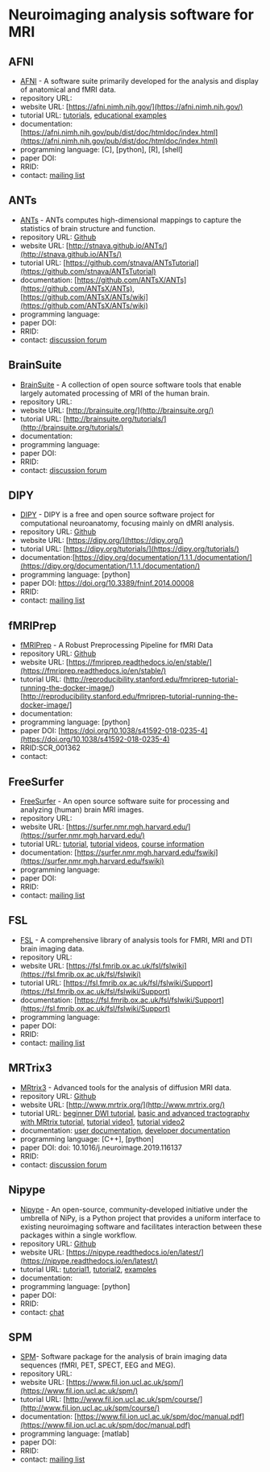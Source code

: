 # Neuroimaging analysis software for MRI


## AFNI

- [AFNI](https://afni.nimh.nih.gov/) - A software suite primarily developed for the analysis and display of anatomical and fMRI data.
- repository URL:
- website URL: [https://afni.nimh.nih.gov/](https://afni.nimh.nih.gov/)
- tutorial URL: [tutorials](https://afni.nimh.nih.gov/pub/dist/doc/htmldoc/tutorials/main_toc.html), [educational examples](https://afni.nimh.nih.gov/pub/dist/doc/htmldoc/educational/main_toc.html)
- documentation: [https://afni.nimh.nih.gov/pub/dist/doc/htmldoc/index.html](https://afni.nimh.nih.gov/pub/dist/doc/htmldoc/index.html)
- programming language: [C], [python], [R], [shell]
- paper DOI:
- RRID:
- contact: [mailing list](https://afni.nimh.nih.gov/afni/community/board/list.php?1)


## ANTs
- [ANTs](http://stnava.github.io/ANTs/) - ANTs computes high-dimensional mappings to capture the statistics of brain structure and function.
- repository URL: [Github](https://github.com/ANTsX/ANTs)
- website URL: [http://stnava.github.io/ANTs/](http://stnava.github.io/ANTs/)
- tutorial URL: [https://github.com/stnava/ANTsTutorial](https://github.com/stnava/ANTsTutorial)
- documentation: [https://github.com/ANTsX/ANTs](https://github.com/ANTsX/ANTs), [https://github.com/ANTsX/ANTs/wiki](https://github.com/ANTsX/ANTs/wiki)
- programming language:
- paper DOI:
- RRID:
- contact: [discussion forum](https://sourceforge.net/p/advants/discussion/)


## BrainSuite

- [BrainSuite](http://brainsuite.org/) -  A collection of open source software tools that enable largely automated processing of MRI of the human brain.
- repository URL:
- website URL: [http://brainsuite.org/](http://brainsuite.org/)
- tutorial URL: [http://brainsuite.org/tutorials/](http://brainsuite.org/tutorials/)
- documentation:
- programming language:
- paper DOI:
- RRID:
- contact: [discussion forum](http://forums.brainsuite.org/)

## DIPY

- [DIPY](https://dipy.org/) - DIPY is a free and open source software project for computational neuroanatomy, focusing mainly on dMRI analysis.
- repository URL: [Github](https://github.com/dipy/dipy)
- website URL: [https://dipy.org/](https://dipy.org/)
- tutorial URL: [https://dipy.org/tutorials/](https://dipy.org/tutorials/)
- documentation:[https://dipy.org/documentation/1.1.1./documentation/](https://dipy.org/documentation/1.1.1./documentation/)
- programming language: [python]
- paper DOI: https://doi.org/10.3389/fninf.2014.00008
- RRID:
- contact: [mailing list](https://mail.python.org/mailman/listinfo/neuroimaging)


## fMRIPrep

- [fMRIPrep](https://fmriprep.readthedocs.io/en/stable/) - A Robust Preprocessing Pipeline for fMRI Data
- repository URL: [Github](https://github.com/poldracklab/fmriprep)
- website URL: [https://fmriprep.readthedocs.io/en/stable/](https://fmriprep.readthedocs.io/en/stable/)
- tutorial URL: (http://reproducibility.stanford.edu/fmriprep-tutorial-running-the-docker-image/)[http://reproducibility.stanford.edu/fmriprep-tutorial-running-the-docker-image/]
- documentation:
- programming language: [python]
- paper DOI: [https://doi.org/10.1038/s41592-018-0235-4](https://doi.org/10.1038/s41592-018-0235-4)
- RRID:SCR_001362
- contact:


## FreeSurfer

- [FreeSurfer](https://surfer.nmr.mgh.harvard.edu/) - An open source software suite for processing and analyzing (human) brain MRI images.
- repository URL:
- website URL: [https://surfer.nmr.mgh.harvard.edu/](https://surfer.nmr.mgh.harvard.edu/)
- tutorial URL: [tutorial](https://surfer.nmr.mgh.harvard.edu/fswiki/Tutorials), [tutorial videos](https://surfer.nmr.mgh.harvard.edu/fswiki/CourseDescription), [course information](https://www.youtube.com/channel/UCruQerP8aa-gYttXkAcyveA)
- documentation: [https://surfer.nmr.mgh.harvard.edu/fswiki](https://surfer.nmr.mgh.harvard.edu/fswiki)
- programming language:
- paper DOI:
- RRID:
- contact: [mailing list](https://surfer.nmr.mgh.harvard.edu/fswiki/FreeSurferSupport)


## FSL

- [FSL](https://fsl.fmrib.ox.ac.uk/fsl/fslwiki) - A comprehensive library of analysis tools for FMRI, MRI and DTI brain imaging data.
- repository URL:
- website URL: [https://fsl.fmrib.ox.ac.uk/fsl/fslwiki](https://fsl.fmrib.ox.ac.uk/fsl/fslwiki)
- tutorial URL: [https://fsl.fmrib.ox.ac.uk/fsl/fslwiki/Support](https://fsl.fmrib.ox.ac.uk/fsl/fslwiki/Support)
- documentation: [https://fsl.fmrib.ox.ac.uk/fsl/fslwiki/Support](https://fsl.fmrib.ox.ac.uk/fsl/fslwiki/Support)
- programming language:
- paper DOI:
- RRID:
- contact: [mailing list](https://www.jiscmail.ac.uk/cgi-bin/webadmin?A0=fsl)


## MRTrix3
- [MRtrix3](http://www.mrtrix.org/) - Advanced tools for the analysis of diffusion MRI data.
- repository URL: [Github](https://github.com/MRtrix3)
- website URL: [http://www.mrtrix.org/](http://www.mrtrix.org/)
- tutorial URL: [beginner DWI tutorial](https://mrtrix.readthedocs.io/en/latest/getting_started/beginner_dwi_tutorial.html), [basic and advanced tractography with MRtrix tutorial](https://osf.io/fkyht/), [tutorial video1](https://osf.io/fkyht/), [tutorial video2](https://www.youtube.com/watch?v=lQWucXuAXR8)
- documentation: [user documentation](https://mrtrix.readthedocs.io/en/latest/), [developer documentation](http://www.mrtrix.org/developer-documentation/)
- programming language: [C++], [python]
- paper DOI: doi: 10.1016/j.neuroimage.2019.116137
- RRID:
- contact: [discussion forum](https://community.mrtrix.org/)


## Nipype

- [Nipype](https://nipype.readthedocs.io/en/latest/) - An open-source, community-developed initiative under the umbrella of NiPy, is a Python project that provides a uniform interface to existing neuroimaging software and facilitates interaction between these packages within a single workflow.
- repository URL: [Github](https://github.com/nipy/nipype)
- website URL: [https://nipype.readthedocs.io/en/latest/](https://nipype.readthedocs.io/en/latest/)
- tutorial URL: [tutorial1](https://nipype.readthedocs.io/en/0.11.0/users/pipeline_tutorial.html), [tutorial2](https://miykael.github.io/nipype_tutorial/), [examples](https://nipype.readthedocs.io/en/latest/examples.html)
- documentation:
- programming language: [python]
- paper DOI:
- RRID:
- contact: [chat](https://gitter.im/nipy/nipype)


## SPM

- [SPM](https://www.fil.ion.ucl.ac.uk/spm/)- Software package for the analysis of brain imaging data sequences (fMRI, PET, SPECT, EEG and MEG).
- repository URL:
- website URL: [https://www.fil.ion.ucl.ac.uk/spm/](https://www.fil.ion.ucl.ac.uk/spm/)
- tutorial URL: [http://www.fil.ion.ucl.ac.uk/spm/course/](http://www.fil.ion.ucl.ac.uk/spm/course/)
- documentation: [https://www.fil.ion.ucl.ac.uk/spm/doc/manual.pdf](https://www.fil.ion.ucl.ac.uk/spm/doc/manual.pdf)
- programming language: [matlab]
- paper DOI:
- RRID:
- contact: [mailing list](https://www.fil.ion.ucl.ac.uk/spm/support/)
